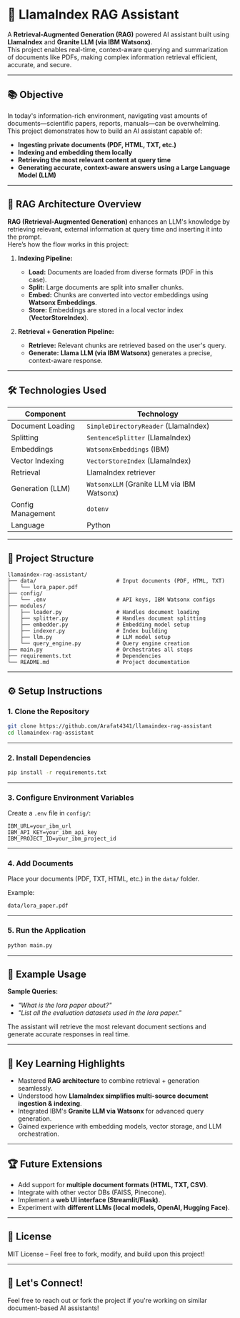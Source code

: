# 🚀 LlamaIndex RAG Assistant

A **Retrieval-Augmented Generation (RAG)** powered AI assistant built using **LlamaIndex** and **Granite LLM (via IBM Watsonx)**.  
This project enables real-time, context-aware querying and summarization of documents like PDFs, making complex information retrieval efficient, accurate, and secure.

---

## 📚 Objective

In today's information-rich environment, navigating vast amounts of documents—scientific papers, reports, manuals—can be overwhelming.  
This project demonstrates how to build an AI assistant capable of:

- **Ingesting private documents (PDF, HTML, TXT, etc.)**
- **Indexing and embedding them locally**
- **Retrieving the most relevant content at query time**
- **Generating accurate, context-aware answers using a Large Language Model (LLM)**

---

## 🧠 RAG Architecture Overview

**RAG (Retrieval-Augmented Generation)** enhances an LLM's knowledge by retrieving relevant, external information at query time and inserting it into the prompt.  
Here’s how the flow works in this project:

1. **Indexing Pipeline:**
   - **Load:** Documents are loaded from diverse formats (PDF in this case).
   - **Split:** Large documents are split into smaller chunks.
   - **Embed:** Chunks are converted into vector embeddings using **Watsonx Embeddings**.
   - **Store:** Embeddings are stored in a local vector index (**VectorStoreIndex**).

2. **Retrieval + Generation Pipeline:**
   - **Retrieve:** Relevant chunks are retrieved based on the user's query.
   - **Generate:** **Llama LLM (via IBM Watsonx)** generates a precise, context-aware response.

---

## 🛠️ Technologies Used

| Component                  | Technology                                    |
|---------------------------|-----------------------------------------------|
| Document Loading           | `SimpleDirectoryReader` (LlamaIndex)          |
| Splitting                  | `SentenceSplitter` (LlamaIndex)               |
| Embeddings                 | `WatsonxEmbeddings` (IBM)                     |
| Vector Indexing            | `VectorStoreIndex` (LlamaIndex)               |
| Retrieval                  | LlamaIndex retriever                          |
| Generation (LLM)           | `WatsonxLLM` (Granite LLM via IBM Watsonx)    |
| Config Management          | `dotenv`                                      |
| Language                   | Python                                        |

---

## 📂 Project Structure

```
llamaindex-rag-assistant/
├── data/                         # Input documents (PDF, HTML, TXT)
│   └── lora_paper.pdf
├── config/
│   └── .env                      # API keys, IBM Watsonx configs
├── modules/
│   ├── loader.py                 # Handles document loading
│   ├── splitter.py               # Handles document splitting
│   ├── embedder.py               # Embedding model setup
│   ├── indexer.py                # Index building
│   ├── llm.py                    # LLM model setup
│   └── query_engine.py           # Query engine creation
├── main.py                       # Orchestrates all steps
├── requirements.txt              # Dependencies
└── README.md                     # Project documentation
```

---

## ⚙️ Setup Instructions

### 1. **Clone the Repository**
```bash
git clone https://github.com/Arafat4341/llamaindex-rag-assistant
cd llamaindex-rag-assistant
```

---

### 2. **Install Dependencies**
```bash
pip install -r requirements.txt
```

---

### 3. **Configure Environment Variables**

Create a `.env` file in `config/`:

```
IBM_URL=your_ibm_url
IBM_API_KEY=your_ibm_api_key
IBM_PROJECT_ID=your_ibm_project_id
```

---

### 4. **Add Documents**

Place your documents (PDF, TXT, HTML, etc.) in the `data/` folder.

Example:
```
data/lora_paper.pdf
```

---

### 5. **Run the Application**

```bash
python main.py
```

---

## 💬 Example Usage

**Sample Queries:**
- *"What is the lora paper about?"*
- *"List all the evaluation datasets used in the lora paper."*

The assistant will retrieve the most relevant document sections and generate accurate responses in real time.

---

## 🔑 Key Learning Highlights

- Mastered **RAG architecture** to combine retrieval + generation seamlessly.
- Understood how **LlamaIndex simplifies multi-source document ingestion & indexing**.
- Integrated IBM's **Granite LLM via Watsonx** for advanced query generation.
- Gained experience with embedding models, vector storage, and LLM orchestration.

---

## 🏆 Future Extensions

- Add support for **multiple document formats (HTML, TXT, CSV)**.
- Integrate with other vector DBs (FAISS, Pinecone).
- Implement a **web UI interface (Streamlit/Flask)**.
- Experiment with **different LLMs (local models, OpenAI, Hugging Face)**.

---

## 📜 License

MIT License – Feel free to fork, modify, and build upon this project!

---

## 👋 Let's Connect!

Feel free to reach out or fork the project if you're working on similar document-based AI assistants!